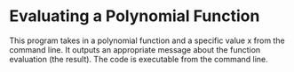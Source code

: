 # Evaluating a Polynomial Function
This program takes in a polynomial function and a specific value x from the command line. It outputs an appropriate message about the function evaluation (the result). The code is executable from the command line. 